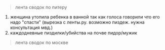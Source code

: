 > лента сводок по питеру

 1. женщина утопила ребенка в ванной так как голоса говорили что его надо "спасти" (вырезка с ленты.ру. возможно пиздеж. нужна консультация мвд.)
 2. каждодневные пиздилки/убийства на почве пидор/мужик

> лента сводок по москве
